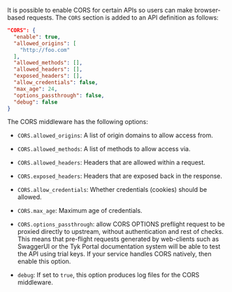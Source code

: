 

It is possible to enable CORS for certain APIs so users can make browser-based requests. The `CORS` section is added to an API definition as follows:

```.json
"CORS": {
  "enable": true,
  "allowed_origins": [
    "http://foo.com"
  ],
  "allowed_methods": [],
  "allowed_headers": [],
  "exposed_headers": [],
  "allow_credentials": false,
  "max_age": 24,
  "options_passthrough": false,
  "debug": false
}
```
    
The CORS middleware has the following options:

* `CORS.allowed_origins`: A list of origin domains to allow access from.

* `CORS.allowed_methods`: A list of methods to allow access via.

* `CORS.allowed_headers`: Headers that are allowed within a request.

* `CORS.exposed_headers`: Headers that are exposed back in the response.

* `CORS.allow_credentials`: Whether credentials (cookies) should be allowed.

* `CORS.max_age`: Maximum age of credentials.

* `CORS.options_passthrough`: allow CORS OPTIONS preflight request to be proxied directly to upstream, without authentication and rest of checks. This means that pre-flight requests generated by web-clients such as SwaggerUI or 
the Tyk Portal documentation system will be able to test the API using trial keys. If your service handles CORS natively, then enable this option.

* `debug`: If set to `true`, this option produces log files for the CORS middleware.
